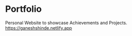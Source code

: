 # Portfolio
Personal Website to showcase Achievements and Projects.
https://ganeshshinde.netlify.app
